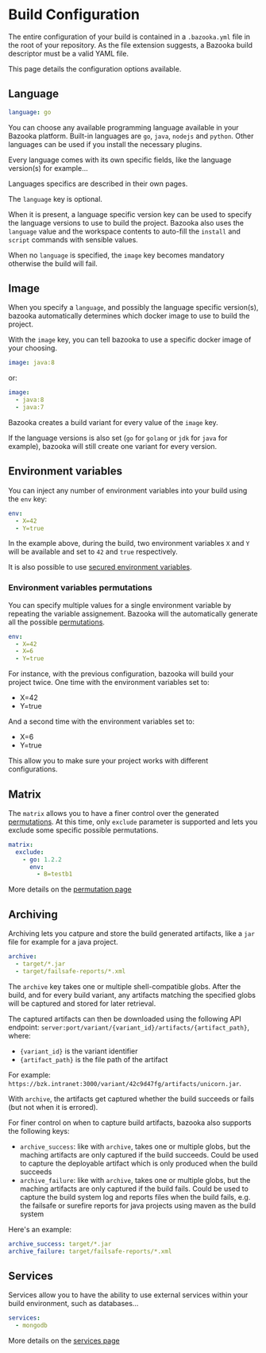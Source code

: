 # Build Configuration

The entire configuration of your build is contained in a `.bazooka.yml` file in the root of your repository.
As the file extension suggests, a Bazooka build descriptor must be a valid YAML file.

This page details the configuration options available.

## Language

```yaml
language: go
```

You can choose any available programming language available in your Bazooka platform. Built-in languages are `go`, `java`, `nodejs` and `python`.
Other languages can be used if you install the necessary plugins.

Every language comes with its own specific fields, like the language version(s) for example...

Languages specifics are described in their own pages.

The `language` key is optional.

When it is present, a language specific version key can be used to specify the language versions to use to build the project.
Bazooka also uses the `language` value and the workspace contents to auto-fill the `install` and `script` commands with sensible values.

When no `language` is specified, the `image` key becomes mandatory otherwise the build will fail.

## Image

When you specify a `language`, and possibly the language specific version(s), bazooka automatically determines which docker image to use to build the project.

With the `image` key, you can tell bazooka to use a specific docker image of your choosing.

```yaml
image: java:8
```

or:

```yaml
image:
  - java:8
  - java:7
```

Bazooka creates a build variant for every value of the `image` key.

If the language versions is also set (`go` for `golang` or `jdk` for `java` for example), bazooka will still create one variant for every version.

## Environment variables

You can inject any number of environment variables into your build using the `env` key:

```yaml
env:
  - X=42
  - Y=true
```

In the example above, during the build, two environment variables `X` and `Y` will be available and set to `42` and `true` respectively.

It is also possible to use [secured environment variables](http://docs.bazooka-ci.io/home/secured_variables.html).

### Environment variables permutations

You can specify multiple values for a single environment variable by repeating the variable assignement.
Bazooka will the automatically generate all the possible [permutations](http://docs.bazooka-ci.io/home/permutations.html).

```yaml
env:
  - X=42
  - X=6
  - Y=true
```

For instance, with the previous configuration, bazooka will build your project twice. One time with the environment variables set to:

* X=42
* Y=true

And a second time with the environment variables set to:

* X=6
* Y=true

This allow you to make sure your project works with different configurations.

## Matrix

The `matrix` allows you to have a finer control over the generated [permutations](http://docs.bazooka-ci.io/home/permutations.html).
At this time, only `exclude` parameter is supported and lets you exclude some specific possible permutations.

```yaml
matrix:
  exclude:
    - go: 1.2.2
      env:
        - B=testb1
```


More details on the [permutation page](http://docs.bazooka-ci.io/home/permutations.html)

## Archiving

Archiving lets you catpure and store the build generated artifacts, like a `jar` file for example for a java project.

```yaml
archive:
  - target/*.jar
  - target/failsafe-reports/*.xml
```

The `archive` key takes one or multiple shell-compatible globs.
After the build, and for every build variant, any artifacts matching the specified globs will be captured and stored for later retrieval.

The captured artifacts can then be downloaded using the following API endpoint: `server:port/variant/{variant_id}/artifacts/{artifact_path}`, where:

* `{variant_id}` is the variant identifier
* `{artifact_path}` is the file path of the artifact

For example: `https://bzk.intranet:3000/variant/42c9d47fg/artifacts/unicorn.jar`.

With `archive`, the artifacts get captured whether the build succeeds or fails (but not when it is errored).

For finer control on when to capture build artifacts, bazooka also supports the following keys:

* `archive_success`: like with `archive`, takes one or multiple globs, but the maching artifacts are only captured if the build succeeds. Could be used to capture the deployable artifact which is only produced when the build succeeds
* `archive_failure`: like with `archive`, takes one or multiple globs, but the maching artifacts are only captured if the build fails. Could be used to capture the build system log and reports files when the build fails, e.g. the failsafe or surefire reports for java projects using maven as the build system

Here's an example:

```yaml
archive_success: target/*.jar
archive_failure: target/failsafe-reports/*.xml
```

## Services

Services allow you to have the ability to use external services within your build environment, such as databases...

```yaml
services:
  - mongodb
```

More details on the [services page](http://docs.bazooka-ci.io/home/services.html)

